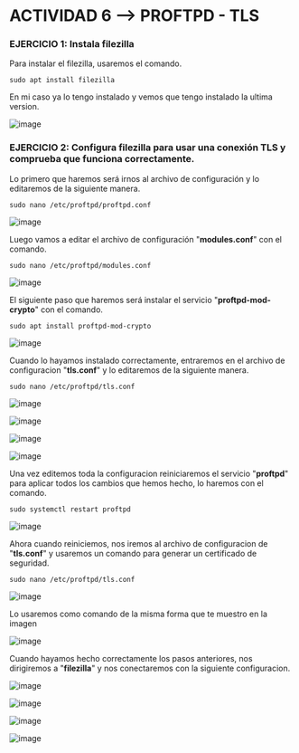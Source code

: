 # ACTIVIDAD 6 --> PROFTPD - TLS

### EJERCICIO 1:  Instala filezilla

Para instalar el filezilla, usaremos el comando.

````
sudo apt install filezilla
````

En mi caso ya lo tengo instalado y vemos que tengo instalado la ultima version.

![image](https://github.com/Josex02/SREI-ASIR2/assets/91255971/a4fc78a0-f028-448c-97f0-214f96fce0dd)



### EJERCICIO 2: Configura filezilla para usar una conexión TLS y comprueba que funciona correctamente.

Lo primero que haremos será irnos al archivo de configuración y lo editaremos de la siguiente manera.

````
sudo nano /etc/proftpd/proftpd.conf
````

![image](https://github.com/Josex02/SREI-ASIR2/assets/91255971/9aa0afaf-4342-484d-b0ad-bfce9fa3731a)

Luego vamos a editar el archivo de configuración "**modules.conf**" con el comando.

````
sudo nano /etc/proftpd/modules.conf
````

![image](https://github.com/Josex02/SREI-ASIR2/assets/91255971/0447f796-fbf6-4347-9744-f9415ede36aa)

El siguiente paso que haremos será instalar el servicio "**proftpd-mod-crypto**" con el comando.

````
sudo apt install proftpd-mod-crypto
````

![image](https://github.com/Josex02/SREI-ASIR2/assets/91255971/16fd6833-779b-48aa-82a7-c1e164743686)

Cuando lo hayamos instalado correctamente, entraremos en el archivo de configuracion "**tls.conf**" y lo editaremos de la siguiente manera.

````
sudo nano /etc/proftpd/tls.conf
````

![image](https://github.com/Josex02/SREI-ASIR2/assets/91255971/3e0d1f20-0a34-4fa5-9c2d-b8331eca93ae)

![image](https://github.com/Josex02/SREI-ASIR2/assets/91255971/38f4eb62-2880-476f-9ebd-0090e0ea756f)

![image](https://github.com/Josex02/SREI-ASIR2/assets/91255971/f5cbb264-48a3-422b-bcbf-fa6b2fcb4508)

![image](https://github.com/Josex02/SREI-ASIR2/assets/91255971/90d464fb-3ef1-4a07-8b93-0150180f3e17)

Una vez editemos toda la configuracion reiniciaremos el servicio "**proftpd**" para aplicar todos los cambios que hemos hecho, lo haremos con el comando.

````
sudo systemctl restart proftpd
````

![image](https://github.com/Josex02/SREI-ASIR2/assets/91255971/df9839d6-df1d-4e67-948f-8e69c56ed120)

Ahora cuando reiniciemos, nos iremos al archivo de configuracion de "**tls.conf**" y usaremos un comando para generar un certificado de seguridad.

````
sudo nano /etc/proftpd/tls.conf
````

![image](https://github.com/Josex02/SREI-ASIR2/assets/91255971/2214b1bc-a21a-467b-9057-3506f9f2ddc2)

Lo usaremos como comando de la misma forma que te muestro en la imagen

![image](https://github.com/Josex02/SREI-ASIR2/assets/91255971/b1d450e8-471d-4a11-b4db-292afa80b938)

Cuando hayamos hecho correctamente los pasos anteriores, nos dirigiremos a "**filezilla**" y nos conectaremos con la siguiente configuracion.

![image](https://github.com/Josex02/SREI-ASIR2/assets/91255971/2f008657-399c-4a56-ab0a-f6b74c9b8f36)

![image](https://github.com/Josex02/SREI-ASIR2/assets/91255971/c918fb5a-a9d0-46ab-b433-4be8839144ac)

![image](https://github.com/Josex02/SREI-ASIR2/assets/91255971/654024a0-c8de-4f6e-b7d9-ec39326db294)

![image](https://github.com/Josex02/SREI-ASIR2/assets/91255971/0c434463-c0cc-47b4-87b4-59c955111c79)











